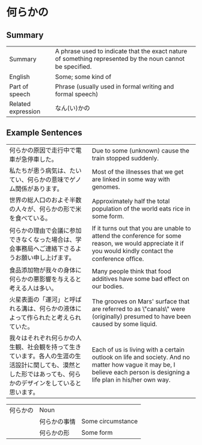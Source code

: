 # 何らかの

## Summary

<table><tr>   <td>Summary</td>   <td>A phrase used to indicate that the exact nature of something represented by the noun cannot be speciﬁed.</td></tr><tr>   <td>English</td>   <td>Some; some kind of</td></tr><tr>   <td>Part of speech</td>   <td>Phrase (usually used in formal writing and formal speech)</td></tr><tr>   <td>Related expression</td>   <td>なん(い)かの</td></tr></table>

## Example Sentences

<table><tr>   <td>何らかの原因で走行中で電車が急停車した。</td>   <td>Due to some (unknown) cause the train stopped suddenly.</td></tr><tr>   <td>私たちが患う病気は、たいてい、何らかの意味でゲノム関係があります。</td>   <td>Most of the illnesses that we get are linked in some way with genomes.</td></tr><tr>   <td>世界の総人口のおよそ半数の人々が、何らかの形で米を食べている。</td>   <td>Approximately half the total population of the world eats rice in some form.</td></tr><tr>   <td>何らかの理由で会議に参加できなくなった場合は、学会事務局へご連絡下さるようお願い申し上げます。</td>   <td>If it turns out that you are unable to attend the conference for some reason, we would appreciate it if you would kindly contact the conference ofﬁce.</td></tr><tr>   <td>食品添加物が我々の身体に何らかの悪影響を与えると考える人は多い。</td>   <td>Many people think that food additives have some bad effect on our bodies.</td></tr><tr>   <td>火星表面の「運河」と呼ばれる溝は、何らかの液体によって作られたと考えられていた。</td>   <td>The grooves on Mars' surface that are referred to as \"canals\" were (originally) presumed to have been caused by some liquid.</td></tr><tr>   <td>我々はそれぞれ何らかの人生観、社会観を持って生きています。各人の生涯の生活設計に関しても、漠然とした形ではあっても、何らかのデザインをしていると思います。</td>   <td>Each of us is living with a certain outlook on life and society. And no matter how vague it may be, I believe each person is designing a life plan in his/her own way.</td></tr></table>

<table class="table"><tbody><tr class="tr head"><td class="td"><span class="concept">何らかの</span></td><td class="td"><span class="concept"></span><span>Noun</span></td><td class="td"></td></tr><tr class="tr"><td class="td"></td><td class="td"><span class="concept">何らかの</span><span>事情</span></td><td class="td"><span>Some circumstance</span></td></tr><tr class="tr"><td class="td"></td><td class="td"><span class="concept">何らかの</span><span>形</span></td><td class="td"><span>Some form</span></td></tr></tbody></table>

